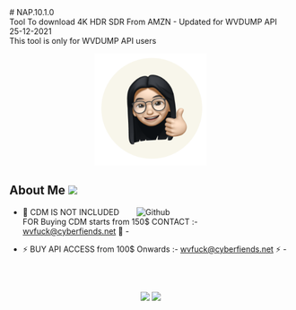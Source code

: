 
 <div size='20px'> # NAP.10.1.0
</div>

 <div size='20px'> Tool To download 4K HDR SDR From AMZN - Updated for WVDUMP API 25-12-2021
</div>


 <div size='20px'> This tool is only for WVDUMP API users
</div>

<p align="center">
    <img width="200" src="https://github.com/Kathryn-Jie/Kathryn-Jie/blob/main/kathryn.png">
</p>


<h2> About Me <img src = "https://media0.giphy.com/media/KDDpcKigbfFpnejZs6/giphy.gif?cid=ecf05e47oy6f4zjs8g1qoiystc56cu7r9tb8a1fe76e05oty&rid=giphy.gif" width = 100px></h2>

<img width="55%" align="right" alt="Github" src="https://raw.githubusercontent.com/onimur/.github/master/.resources/git-header.svg" />

  
- 👯 CDM IS NOT INCLUDED FOR Buying CDM starts from 150$ CONTACT :- wvfuck@cyberfiends.net 👯 -
  
- ⚡  BUY API ACCESS from 100$ Onwards :- wvfuck@cyberfiends.net ⚡ -

 
<br>
<br>
<p align="center">
    <img src="https://user-images.githubusercontent.com/96489252/147393531-a47fc7fa-b450-4f57-a11c-786e77bcefe8.png">
    <img src="https://user-images.githubusercontent.com/96489252/147393537-5bb94e83-5fb5-4dd1-9bba-2f50b9113fd5.png">
</p>


  <br>
  
